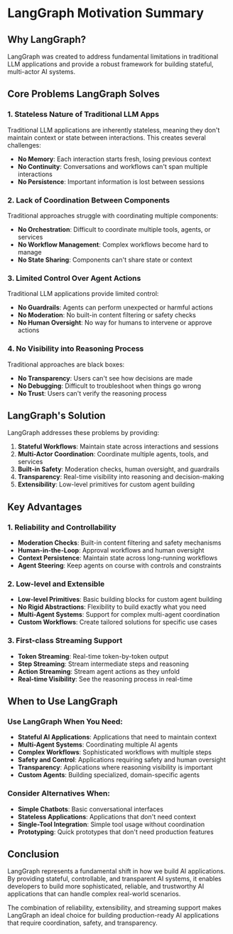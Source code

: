 # LangGraph Motivation Summary

## Why LangGraph?

LangGraph was created to address fundamental limitations in traditional LLM applications and provide a robust framework for building stateful, multi-actor AI systems.

## Core Problems LangGraph Solves

### 1. Stateless Nature of Traditional LLM Apps
Traditional LLM applications are inherently stateless, meaning they don't maintain context or state between interactions. This creates several challenges:
- **No Memory**: Each interaction starts fresh, losing previous context
- **No Continuity**: Conversations and workflows can't span multiple interactions
- **No Persistence**: Important information is lost between sessions

### 2. Lack of Coordination Between Components
Traditional approaches struggle with coordinating multiple components:
- **No Orchestration**: Difficult to coordinate multiple tools, agents, or services
- **No Workflow Management**: Complex workflows become hard to manage
- **No State Sharing**: Components can't share state or context

### 3. Limited Control Over Agent Actions
Traditional LLM applications provide limited control:
- **No Guardrails**: Agents can perform unexpected or harmful actions
- **No Moderation**: No built-in content filtering or safety checks
- **No Human Oversight**: No way for humans to intervene or approve actions

### 4. No Visibility into Reasoning Process
Traditional approaches are black boxes:
- **No Transparency**: Users can't see how decisions are made
- **No Debugging**: Difficult to troubleshoot when things go wrong
- **No Trust**: Users can't verify the reasoning process

## LangGraph's Solution

LangGraph addresses these problems by providing:

1. **Stateful Workflows**: Maintain state across interactions and sessions
2. **Multi-Actor Coordination**: Coordinate multiple agents, tools, and services
3. **Built-in Safety**: Moderation checks, human oversight, and guardrails
4. **Transparency**: Real-time visibility into reasoning and decision-making
5. **Extensibility**: Low-level primitives for custom agent building

## Key Advantages

### 1. Reliability and Controllability
- **Moderation Checks**: Built-in content filtering and safety mechanisms
- **Human-in-the-Loop**: Approval workflows and human oversight
- **Context Persistence**: Maintain state across long-running workflows
- **Agent Steering**: Keep agents on course with controls and constraints

### 2. Low-level and Extensible
- **Low-level Primitives**: Basic building blocks for custom agent building
- **No Rigid Abstractions**: Flexibility to build exactly what you need
- **Multi-Agent Systems**: Support for complex multi-agent coordination
- **Custom Workflows**: Create tailored solutions for specific use cases

### 3. First-class Streaming Support
- **Token Streaming**: Real-time token-by-token output
- **Step Streaming**: Stream intermediate steps and reasoning
- **Action Streaming**: Stream agent actions as they unfold
- **Real-time Visibility**: See the reasoning process in real-time

## When to Use LangGraph

### Use LangGraph When You Need:
- **Stateful AI Applications**: Applications that need to maintain context
- **Multi-Agent Systems**: Coordinating multiple AI agents
- **Complex Workflows**: Sophisticated workflows with multiple steps
- **Safety and Control**: Applications requiring safety and human oversight
- **Transparency**: Applications where reasoning visibility is important
- **Custom Agents**: Building specialized, domain-specific agents

### Consider Alternatives When:
- **Simple Chatbots**: Basic conversational interfaces
- **Stateless Applications**: Applications that don't need context
- **Single-Tool Integration**: Simple tool usage without coordination
- **Prototyping**: Quick prototypes that don't need production features

## Conclusion

LangGraph represents a fundamental shift in how we build AI applications. By providing stateful, controllable, and transparent AI systems, it enables developers to build more sophisticated, reliable, and trustworthy AI applications that can handle complex real-world scenarios.

The combination of reliability, extensibility, and streaming support makes LangGraph an ideal choice for building production-ready AI applications that require coordination, safety, and transparency. 